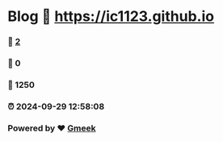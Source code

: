 # Blog :link: https://ic1123.github.io 
### :page_facing_up: [2](https://ic1123.github.io/tag.html) 
### :speech_balloon: 0 
### :hibiscus: 1250 
### :alarm_clock: 2024-09-29 12:58:08 
### Powered by :heart: [Gmeek](https://github.com/Meekdai/Gmeek)
